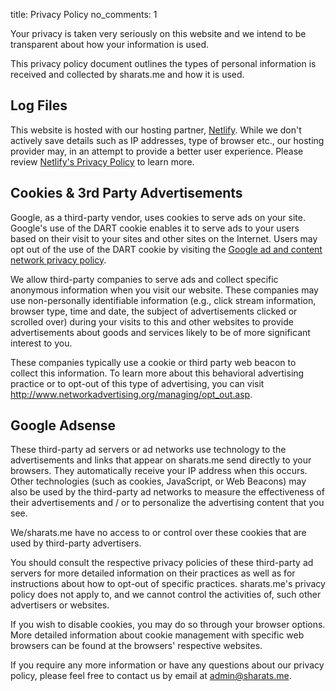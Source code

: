 title: Privacy Policy
no_comments: 1

Your privacy is taken very seriously on this website and we intend to be transparent about how your
information is used.

This privacy policy document outlines the types of personal information is received and collected by
sharats.me and how it is used.

## Log Files

This website is hosted with our hosting partner, [Netlify](https://netlify.com>). While we don't
actively save details such as IP addresses, type of browser etc., our hosting provider may, in an
attempt to provide a better user experience. Please review [Netlify's Privacy
Policy](https://www.netlify.com/privacy/) to learn more.

## Cookies & 3rd Party Advertisements

Google, as a third-party vendor, uses cookies to serve ads on your site. Google's use of the DART
cookie enables it to serve ads to your users based on their visit to your sites and other sites on
the Internet. Users may opt out of the use of the DART cookie by visiting the [Google ad and content
network privacy policy](https://www.google.com/privacy_ads.html).

We allow third-party companies to serve ads and collect specific anonymous information when you
visit our website. These companies may use non-personally identifiable information (e.g., click
stream information, browser type, time and date, the subject of advertisements clicked or scrolled
over) during your visits to this and other websites to provide advertisements about goods and
services likely to be of more significant interest to you.

These companies typically use a cookie or third party web beacon to collect this information. To
learn more about this behavioral advertising practice or to opt-out of this type of advertising, you
can visit <http://www.networkadvertising.org/managing/opt_out.asp>.

## Google Adsense

These third-party ad servers or ad networks use technology to the advertisements and links that
appear on sharats.me send directly to your browsers. They automatically receive your IP address when
this occurs. Other technologies (such as cookies, JavaScript, or Web Beacons) may also be used by
the third-party ad networks to measure the effectiveness of their advertisements and / or to
personalize the advertising content that you see.

We/sharats.me have no access to or control over these cookies that are used by third-party
advertisers.

You should consult the respective privacy policies of these third-party ad servers for more detailed
information on their practices as well as for instructions about how to opt-out of specific
practices. sharats.me's privacy policy does not apply to, and we cannot control the activities of,
such other advertisers or websites.

If you wish to disable cookies, you may do so through your browser options. More detailed
information about cookie management with specific web browsers can be found at the browsers'
respective websites.

If you require any more information or have any questions about our privacy policy, please feel free
to contact us by email at admin@sharats.me.

